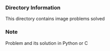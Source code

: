 ### Directory Information
This directory contains image problems solved

### Note 
Problem and its solution in Python or C